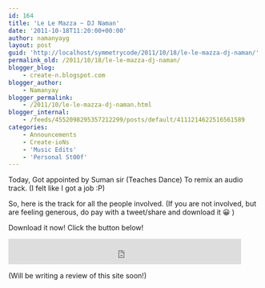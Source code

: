 ```yaml
---
id: 164
title: 'Le Le Mazza ~ DJ Naman'
date: '2011-10-18T11:20:00+00:00'
author: namanyayg
layout: post
guid: 'http://localhost/symmetrycode/2011/10/18/le-le-mazza-dj-naman/'
permalink_old: /2011/10/18/le-le-mazza-dj-naman/
blogger_blog:
    - create-n.blogspot.com
blogger_author:
    - Namanyay
blogger_permalink:
    - /2011/10/le-le-mazza-dj-naman.html
blogger_internal:
    - /feeds/4552098295357212299/posts/default/4111214622516561589
categories:
    - Announcements
    - Create-ioNs
    - 'Music Edits'
    - 'Personal St00f'
---
```


Today, Got appointed by Suman sir (Teaches Dance) To remix an audio track. (I felt like I got a job :P)
  

So, here is the track for all the people involved.
(If you are not involved, but are feeling generous, do pay with a tweet/share and download it 😀 )
  

  

Download it now! Click the button below!

<iframe frameborder="0" height="51px" loading="lazy" name="paytweet_button" scrolling="no" src="http://www.estago.com/button/big.php?id=4e9d59034d5d8" width="465px"></iframe>

(Will be writing a review of this site soon!)

